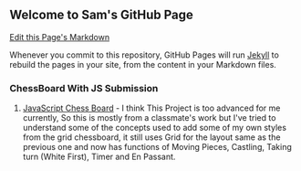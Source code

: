 ## Welcome to Sam's GitHub Page

[Edit this Page's Markdown](https://github.com/Sam-DeGuzman/batch5-activities/edit/main/README.md)

Whenever you commit to this repository, GitHub Pages will run [Jekyll](https://jekyllrb.com/) to rebuild the pages in your site, from the content in your Markdown files.

<!---For more details see [GitHub Flavored Markdown](https://guides.github.com/features/mastering-markdown/).--->

<!---### Jekyll Themes--->
<!---Your Pages site will use the layout and styles from the Jekyll theme you have selected in your [repository settings](https://github.com/Sam-DeGuzman/MainCourse-AvionSchool/settings). The name of this theme is saved in the Jekyll `_config.yml` configuration file.--->
### ChessBoard With JS Submission

1. [JavaScript Chess Board](https://sam-deguzman.github.io/batch5-activities/ChessBoardJS/index.html) - I think This Project is too advanced for me currently, So this is mostly from a classmate's work but I've tried to understand some of the concepts used to add some of my own styles from the grid chessboard, it still uses Grid for the layout same as the previous one and now has functions of Moving Pieces, Castling, Taking turn (White First), Timer and En Passant. 

<!---```### Support or Contact```--->

<!---Having trouble with Pages? Check out our [documentation](https://docs.github.com/categories/github-pages-basics/) or [contact support](https://github.com/contact) and we’ll help you sort it out.--->
